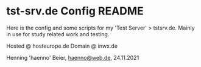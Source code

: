 # tst-srv.de Config README

Here is the config and some scripts for my 'Test Server' > tstsrv.de. 
Mainly in use for study related work and testing.

Hosted @ hosteurope.de
Domain @ inwx.de

Henning 'haenno' Beier, haenno@web.de, 24.11.2021
